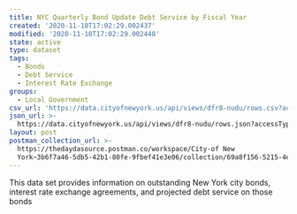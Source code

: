 ```yaml
---
title: NYC Quarterly Bond Update Debt Service by Fiscal Year
created: '2020-11-10T17:02:29.002437'
modified: '2020-11-10T17:02:29.002448'
state: active
type: dataset
tags:
  - Bonds
  - Debt Service
  - Interest Rate Exchange
groups:
  - Local Government
csv_url: 'https://data.cityofnewyork.us/api/views/dfr8-nudu/rows.csv?accessType=DOWNLOAD'
json_url: >-
  https://data.cityofnewyork.us/api/views/dfr8-nudu/rows.json?accessType=DOWNLOAD
layout: post
postman_collection_url: >-
  https://thedaydasource.postman.co/workspace/City-of New
  York~3b6f7a46-5db5-42b1-80fe-9fbef41e3e06/collection/69a8f156-5215-4e72-a1dc-14efb2c911a2
---
```

This data set provides information on outstanding New York city bonds, interest rate exchange agreements, and projected debt service on those bonds
